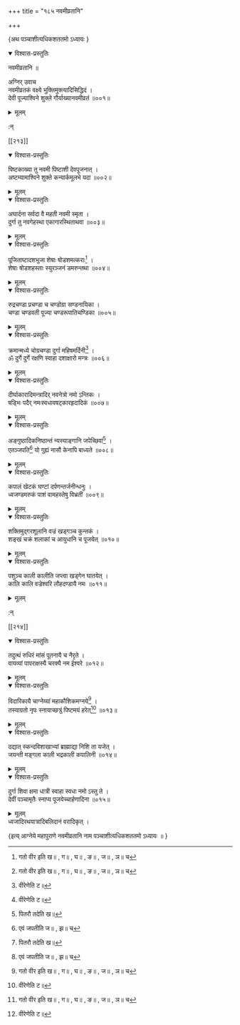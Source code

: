 +++
title = "१८५ नवमीव्रतानि"

+++

\{अथ पञ्चाशीत्यधिकशततमो ऽध्यायः  \}
    

<details open><summary>विश्वास-प्रस्तुतिः</summary>

नवमीव्रतानि ॥  
    
अग्निर् उवाच  
नवमीव्रतकं वक्ष्ये भुक्तिमुक्त्यादिसिद्धिदं ।  
देवी पूज्याश्विने शुक्ले गौर्याख्यानवमीव्रतं   ॥००१॥
</details>

<details><summary>मूलम्</summary>

नवमीव्रतानि ॥  
    
अग्निर् उवाच  
नवमीव्रतकं वक्ष्ये भुक्तिमुक्त्यादिसिद्धिदं ।  
देवी पूज्याश्विने शुक्ले गौर्याख्यानवमीव्रतं   ॥००१॥
</details>  
    
:न्  
    
[^१]: गतो वीर इति ख॥ , ग॥ , घ॥ , ङ॥ , ज॥ , ञ॥ च  
    
[^२]: वीरेणेति ट॥  
    
[^३]: पितरौ तदेति ख॥  

[[२१३]]
    

<details open><summary>विश्वास-प्रस्तुतिः</summary>

पिष्टकाख्या तु नवमी पिष्टाशी देवपूजनात्   ।  
अष्टम्यामाश्विने शुक्ते कन्यार्कमूलभे यदा ॥००२॥
</details>

<details><summary>मूलम्</summary>

पिष्टकाख्या तु नवमी पिष्टाशी देवपूजनात्   ।  
अष्टम्यामाश्विने शुक्ते कन्यार्कमूलभे यदा ॥००२॥
</details>  

<details open><summary>विश्वास-प्रस्तुतिः</summary>

अघार्दना सर्वदा वै महती नवमी स्मृता ।  
दुर्गा तु नवगेहस्था एकागारस्थिताथवा ॥००३॥
</details>

<details><summary>मूलम्</summary>

अघार्दना सर्वदा वै महती नवमी स्मृता ।  
दुर्गा तु नवगेहस्था एकागारस्थिताथवा ॥००३॥
</details>  

<details open><summary>विश्वास-प्रस्तुतिः</summary>

पूजिताष्टादशभुजा शेषाः षोडशमत्कराः[^१]   ।  
शेषाः षोडशहस्ताः स्युरञ्जनं डमरुन्तथा   ॥००४॥
</details>

<details><summary>मूलम्</summary>

पूजिताष्टादशभुजा शेषाः षोडशमत्कराः[^१]   ।  
शेषाः षोडशहस्ताः स्युरञ्जनं डमरुन्तथा   ॥००४॥
</details>  

<details open><summary>विश्वास-प्रस्तुतिः</summary>

रुद्रचण्डा प्रचण्डा च चण्डोग्रा सण्डनायिका   ।  
चण्डा चण्डवती पूज्या चण्डरूपातिचण्डिका   ॥००५॥
</details>

<details><summary>मूलम्</summary>

रुद्रचण्डा प्रचण्डा च चण्डोग्रा सण्डनायिका   ।  
चण्डा चण्डवती पूज्या चण्डरूपातिचण्डिका   ॥००५॥
</details>  

<details open><summary>विश्वास-प्रस्तुतिः</summary>

क्रमान्मध्ये चोग्रचण्डा दुर्गा महिषमर्दिनी[^२]   ।  
ॐ दुर्गे दुर्गे रक्षणि स्वाहा दशाक्षारो मन्त्रः   ॥००६॥
</details>

<details><summary>मूलम्</summary>

क्रमान्मध्ये चोग्रचण्डा दुर्गा महिषमर्दिनी[^२]   ।  
ॐ दुर्गे दुर्गे रक्षणि स्वाहा दशाक्षारो मन्त्रः   ॥००६॥
</details>  

<details open><summary>विश्वास-प्रस्तुतिः</summary>

दीर्घाकारादिमन्त्रादिर् नवनेत्रो नमो ऽन्तिकः ।  
षड्भिः पदैर् नमःस्वधावषट्कारहृदादिकं   ॥००७॥
</details>

<details><summary>मूलम्</summary>

दीर्घाकारादिमन्त्रादिर् नवनेत्रो नमो ऽन्तिकः ।  
षड्भिः पदैर् नमःस्वधावषट्कारहृदादिकं   ॥००७॥
</details>  

<details open><summary>विश्वास-प्रस्तुतिः</summary>

अङ्गुष्ठादिकनिष्ठान्तं न्यस्याङ्गानि जपेच्छिवां[^३]   ।  
एतञ्जपति[^४] यो गुह्यं नासौ केनापि बाध्यते ॥००८॥
</details>

<details><summary>मूलम्</summary>

अङ्गुष्ठादिकनिष्ठान्तं न्यस्याङ्गानि जपेच्छिवां[^३]   ।  
एतञ्जपति[^४] यो गुह्यं नासौ केनापि बाध्यते ॥००८॥
</details>  

<details open><summary>विश्वास-प्रस्तुतिः</summary>

कपालं खेटकं घण्टां दर्पणन्तर्जनीन्धनुः   ।  
ध्वजण्डमरुकं पाशं वामहस्तेषु विभ्रतीं   ॥००९॥
</details>

<details><summary>मूलम्</summary>

कपालं खेटकं घण्टां दर्पणन्तर्जनीन्धनुः   ।  
ध्वजण्डमरुकं पाशं वामहस्तेषु विभ्रतीं   ॥००९॥
</details>  

<details open><summary>विश्वास-प्रस्तुतिः</summary>

शक्तिमुद्गरशूलानि वज्रं खड्गञ्च कुन्तकं ।  
शङ्खं चक्रं शलाकां च आयुधानि च पूजयेत्   ॥०१०॥
</details>

<details><summary>मूलम्</summary>

शक्तिमुद्गरशूलानि वज्रं खड्गञ्च कुन्तकं ।  
शङ्खं चक्रं शलाकां च आयुधानि च पूजयेत्   ॥०१०॥
</details>  

<details open><summary>विश्वास-प्रस्तुतिः</summary>

पशुञ्च काली कालीति जप्त्वा खड्गेन घातयेत् ।  
कालि कालि वज्रेश्वरि लौहदण्डायै नमः ॥०११॥
</details>

<details><summary>मूलम्</summary>

पशुञ्च काली कालीति जप्त्वा खड्गेन घातयेत् ।  
कालि कालि वज्रेश्वरि लौहदण्डायै नमः ॥०११॥
</details>  
    
:न्  
    
[^१]: षोडशहस्तका इति ङ॥  
    
[^२]: क्रमात् मध्ये चोपचण्डां क्ट्त्वा महिषमर्दिनीमिति ग॥  
    
[^३]: दीर्घाकारादीत्यादिः, जपेच्छिवामित्यन्तः पाठः घ॥ , ज॥  
, झ॥ , ञ॥ पुस्तके नास्ति  
    
[^४]: एवं जपतीति ज॥ , झ॥ च  

[[२१४]]
    

<details open><summary>विश्वास-प्रस्तुतिः</summary>

तदुत्थं रुधिरं मांसं पूतनायै च नैरृते   ।  
वायव्यां पापराक्षस्यै चरक्यै नम ईश्वरे ॥०१२॥
</details>

<details><summary>मूलम्</summary>

तदुत्थं रुधिरं मांसं पूतनायै च नैरृते   ।  
वायव्यां पापराक्षस्यै चरक्यै नम ईश्वरे ॥०१२॥
</details>  

<details open><summary>विश्वास-प्रस्तुतिः</summary>

विदारिकायै चाग्नेय्यां महाकौशिकमग्नये[^१] ।  
तस्याग्रतो नृपः स्नायाच्छत्रुं पिष्टमयं हरेत्[^२]   ॥०१३॥
</details>

<details><summary>मूलम्</summary>

विदारिकायै चाग्नेय्यां महाकौशिकमग्नये[^१] ।  
तस्याग्रतो नृपः स्नायाच्छत्रुं पिष्टमयं हरेत्[^२]   ॥०१३॥
</details>  

<details open><summary>विश्वास-प्रस्तुतिः</summary>

दद्यात् स्कन्दविशाखाभ्यां ब्राह्माद्या निशि ता यजेत्   ।  
जयन्ती मङ्गला काली भद्रकाली कपालिनी ॥०१४॥
</details>

<details><summary>मूलम्</summary>

दद्यात् स्कन्दविशाखाभ्यां ब्राह्माद्या निशि ता यजेत्   ।  
जयन्ती मङ्गला काली भद्रकाली कपालिनी ॥०१४॥
</details>  

<details open><summary>विश्वास-प्रस्तुतिः</summary>

दुर्गा शिवा क्षमा धात्री स्वाहा स्वधा नमो ऽस्तु ते   ।  
देवीं पञ्चामृतैः स्नाप्य पूजयेच्चार्हणादिना   ॥०१५॥
</details>

<details><summary>मूलम्</summary>

दुर्गा शिवा क्षमा धात्री स्वाहा स्वधा नमो ऽस्तु ते   ।  
देवीं पञ्चामृतैः स्नाप्य पूजयेच्चार्हणादिना   ॥०१५॥
</details>  
ध्वजादिरथयात्रादिबलिदानं वरादिकृत् ।  
    
\{इत्य् आग्नेये महापुराणे नवमीव्रतानि नाम पञ्चाशीत्यधिकशततमो ऽध्यायः ॥  }
    